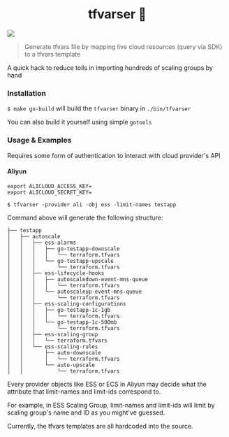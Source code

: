 <h1 align="center">tfvarser 👋</h1>
<p>
  <img src="https://img.shields.io/badge/version-0.1.0-blue.svg?cacheSeconds=2592000" />
</p>

> Generate tfvars file by mapping live cloud resources (query via SDK) to a tfvars template

A quick hack to reduce toils in importing hundreds of scaling groups by hand

### Installation

`$ make go-build` will build the `tfvarser` binary in `./bin/tfvarser`

You can also build it yourself using simple `gotools`

### Usage & Examples

Requires some form of authentication to interact with cloud provider's API

#### Aliyun

```
export ALICLOUD_ACCESS_KEY=
export ALICLOUD_SECRET_KEY=
```

```
$ tfvarser -provider ali -obj ess -limit-names testapp

```

Command above will generate the following structure:
```
├── testapp
│   ├── autoscale
│   │   ├── ess-alarms
│   │   │   ├── go-testapp-downscale
│   │   │   │   └── terraform.tfvars
│   │   │   └── go-testapp-upscale
│   │   │       └── terraform.tfvars
│   │   ├── ess-lifecycle-hooks
│   │   │   ├── autoscaledown-event-mns-queue
│   │   │   │   └── terraform.tfvars
│   │   │   └── autoscaleup-event-mns-queue
│   │   │       └── terraform.tfvars
│   │   ├── ess-scaling-configurations
│   │   │   ├── go-testapp-1c-1gb
│   │   │   │   └── terraform.tfvars
│   │   │   └── go-testapp-1c-500mb
│   │   │       └── terraform.tfvars
│   │   ├── ess-scaling-group
│   │   │   └── terraform.tfvars
│   │   └── ess-scaling-rules
│   │       ├── auto-downscale
│   │       │   └── terraform.tfvars
│   │       └── auto-upscale
│   │           └── terraform.tfvars
```

Every provider objects like ESS or ECS in Aliyun may decide what the attribute that limit-names and limit-ids correspond to.

For example, in ESS Scaling Group, limit-names and limit-ids will limit by scaling group's name and ID as you might've guessed.

Currently, the tfvars templates are all hardcoded into the source.

